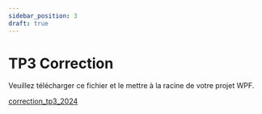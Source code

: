```yaml
---
sidebar_position: 3
draft: true
---
```


# TP3 Correction


Veuillez télécharger ce fichier et le mettre à la racine de votre projet WPF. 

[correction_tp3_2024](CorrectionTP3_2024.xlsx)


